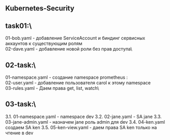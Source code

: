 <H2>Kubernetes-Security</H2>

## task01:\
01-bob.yaml - добавление ServiceAccount и биндинг сервисных аккаунтов к существующим ролям\
02-dave.yaml - добавление новой роли без прав доступа\

## 02-task:\
01-namespace.yaml - создание namespace prometheus :\
02-user.yaml - добавление пользователя carol к этому namespace\
03-rules.yaml - Даем права get, list, watch\

## 03-task:\
3.1. 01-namespace.yaml - namespace dev
3.2. 02-jane.yaml - SA jane
3.3. 03-jane-admin.yaml - назначем jane роль admin для dev
3.4. 04-ken.yaml создаем SA ken
3.5. 05-ken-view.yaml - даем права SA ken только на чтение в dev
